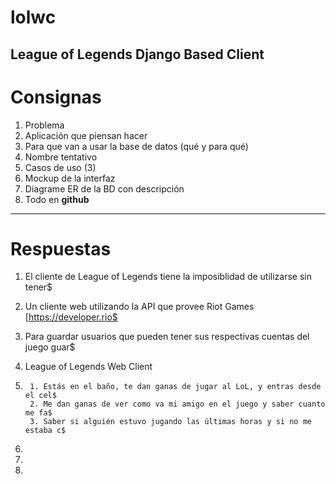 # lolwc
League of Legends Django Based Client
----------------------------------------
# Consignas
1. Problema
1. Aplicación que piensan hacer
1. Para que van a usar la base de datos (qué y para qué)
1. Nombre tentativo
1. Casos de uso (3)
1. Mockup de la interfaz
1. Diagrame ER de la BD con descripción
1. Todo en **github**

-----------------------------------------
# Respuestas
1. El cliente de League of Legends tiene la imposiblidad de utilizarse sin tener$

2. Un cliente web utilizando la API que provee Riot Games [https://developer.rio$

3. Para guardar usuarios que pueden tener sus respectivas cuentas del juego guar$

4. League of Legends Web Client

5.
        1. Estás en el baño, te dan ganas de jugar al LoL, y entras desde el cel$
        2. Me dan ganas de ver como va mi amigo en el juego y saber cuanto me fa$
        3. Saber si alguién estuvo jugando las últimas horas y si no me estaba c$

6.
7.
8.

